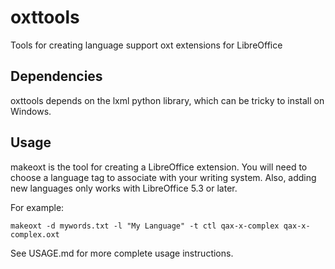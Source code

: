 # oxttools
Tools for creating language support oxt extensions for LibreOffice

## Dependencies
oxttools depends on the lxml python library, which can be tricky to install on Windows.

## Usage
makeoxt is the tool for creating a LibreOffice extension. You will need to choose a language
tag to associate with your writing system. Also, adding new languages only works with
LibreOffice 5.3 or later.

For example:

```
makeoxt -d mywords.txt -l "My Language" -t ctl qax-x-complex qax-x-complex.oxt
```

See USAGE.md for more complete usage instructions.
